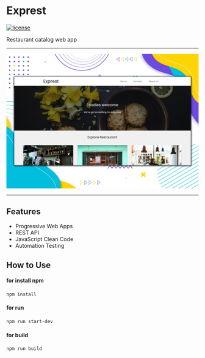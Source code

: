# Exprest
[![license](https://img.shields.io/badge/License-MIT-yellow.svg)](https://github.com/shidqimlna/express/blob/master/LICENSE)

Restaurant catalog web app

<hr>
<img src="art/exprest.png">
<hr>

## Features
* Progressive Web Apps
* REST API
* JavaScript Clean Code
* Automation Testing 

## How to Use

#### for install npm
```console
npm install
```

#### for run 
``` console
npm run start-dev
```

#### for build
``` console
npm run build
```
